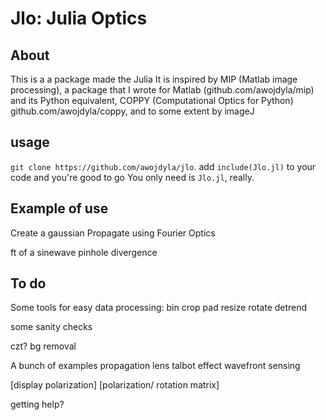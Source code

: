 # Jlo: Julia Optics

## About
This is a a package made the Julia 
It is inspired by MIP (Matlab image processing), a package that I wrote for Matlab (github.com/awojdyla/mip) and its Python equivalent, COPPY (Computational Optics for Python) github.com/awojdyla/coppy, and to some extent by imageJ 

## usage
```git clone https://github.com/awojdyla/jlo```.
add ```include(Jlo.jl)``` to your code and you're good to go
You only need is `Jlo.jl`, really.

## Example of use

Create a gaussian
Propagate using Fourier Optics

ft of a sinewave
pinhole divergence


## To do
Some tools for easy data processing:
bin
crop
pad
resize
rotate
detrend

some sanity checks

czt?
bg removal

A bunch of examples
propagation
lens
talbot effect
wavefront sensing

[display polarization]
[polarization/ rotation matrix]

getting help?
